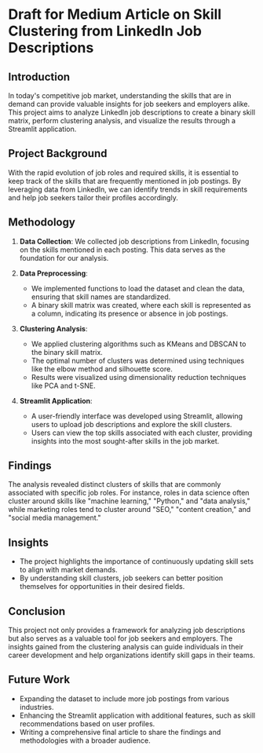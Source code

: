 # Draft for Medium Article on Skill Clustering from LinkedIn Job Descriptions

## Introduction
In today's competitive job market, understanding the skills that are in demand can provide valuable insights for job seekers and employers alike. This project aims to analyze LinkedIn job descriptions to create a binary skill matrix, perform clustering analysis, and visualize the results through a Streamlit application. 

## Project Background
With the rapid evolution of job roles and required skills, it is essential to keep track of the skills that are frequently mentioned in job postings. By leveraging data from LinkedIn, we can identify trends in skill requirements and help job seekers tailor their profiles accordingly.

## Methodology
1. **Data Collection**: We collected job descriptions from LinkedIn, focusing on the skills mentioned in each posting. This data serves as the foundation for our analysis.

2. **Data Preprocessing**: 
   - We implemented functions to load the dataset and clean the data, ensuring that skill names are standardized.
   - A binary skill matrix was created, where each skill is represented as a column, indicating its presence or absence in job postings.

3. **Clustering Analysis**: 
   - We applied clustering algorithms such as KMeans and DBSCAN to the binary skill matrix.
   - The optimal number of clusters was determined using techniques like the elbow method and silhouette score.
   - Results were visualized using dimensionality reduction techniques like PCA and t-SNE.

4. **Streamlit Application**: 
   - A user-friendly interface was developed using Streamlit, allowing users to upload job descriptions and explore the skill clusters.
   - Users can view the top skills associated with each cluster, providing insights into the most sought-after skills in the job market.

## Findings
The analysis revealed distinct clusters of skills that are commonly associated with specific job roles. For instance, roles in data science often cluster around skills like "machine learning," "Python," and "data analysis," while marketing roles tend to cluster around "SEO," "content creation," and "social media management."

## Insights
- The project highlights the importance of continuously updating skill sets to align with market demands.
- By understanding skill clusters, job seekers can better position themselves for opportunities in their desired fields.

## Conclusion
This project not only provides a framework for analyzing job descriptions but also serves as a valuable tool for job seekers and employers. The insights gained from the clustering analysis can guide individuals in their career development and help organizations identify skill gaps in their teams.

## Future Work
- Expanding the dataset to include more job postings from various industries.
- Enhancing the Streamlit application with additional features, such as skill recommendations based on user profiles.
- Writing a comprehensive final article to share the findings and methodologies with a broader audience.